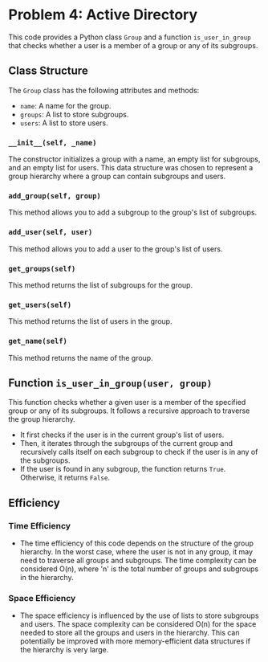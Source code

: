 # Problem 4: Active Directory

This code provides a Python class `Group` and a function `is_user_in_group` that checks whether a user is a member of a group or any of its subgroups.

## Class Structure

The `Group` class has the following attributes and methods:
- `name`: A name for the group.
- `groups`: A list to store subgroups.
- `users`: A list to store users.

### `__init__(self, _name)`

The constructor initializes a group with a name, an empty list for subgroups, and an empty list for users. This data structure was chosen to represent a group hierarchy where a group can contain subgroups and users.

### `add_group(self, group)`

This method allows you to add a subgroup to the group's list of subgroups.

### `add_user(self, user)`

This method allows you to add a user to the group's list of users.

### `get_groups(self)`

This method returns the list of subgroups for the group.

### `get_users(self)`

This method returns the list of users in the group.

### `get_name(self)`

This method returns the name of the group.

## Function `is_user_in_group(user, group)`

This function checks whether a given user is a member of the specified group or any of its subgroups. It follows a recursive approach to traverse the group hierarchy.

- It first checks if the user is in the current group's list of users.
- Then, it iterates through the subgroups of the current group and recursively calls itself on each subgroup to check if the user is in any of the subgroups.
- If the user is found in any subgroup, the function returns `True`. Otherwise, it returns `False`.

## Efficiency

### Time Efficiency

- The time efficiency of this code depends on the structure of the group hierarchy. In the worst case, where the user is not in any group, it may need to traverse all groups and subgroups. The time complexity can be considered O(n), where 'n' is the total number of groups and subgroups in the hierarchy.

### Space Efficiency

- The space efficiency is influenced by the use of lists to store subgroups and users. The space complexity can be considered O(n) for the space needed to store all the groups and users in the hierarchy. This can potentially be improved with more memory-efficient data structures if the hierarchy is very large.
